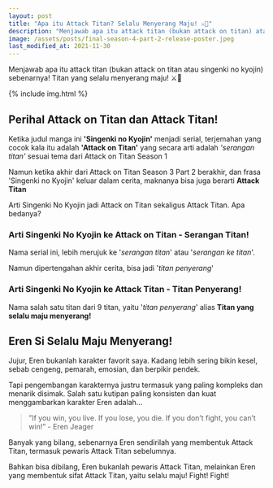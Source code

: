 ```yaml
---
layout: post
title: "Apa itu Attack Titan? Selalu Menyerang Maju! ⚔️😤"
description: "Menjawab apa itu attack titan (bukan attack on titan) atau singenki no kyojin sebenarnya! Titan yang selalu menyerang maju! ⚔️😤"
image: /assets/posts/final-season-4-part-2-release-poster.jpeg
last_modified_at: 2021-11-30
---
```


Menjawab apa itu attack titan (bukan attack on titan atau singenki no kyojin) sebenarnya! Titan yang selalu menyerang maju! ⚔️😤

{% include img.html %}

## Perihal Attack on Titan dan Attack Titan!

Ketika judul manga ini **'Singenki no Kyojin'** menjadi serial, terjemahan yang cocok kala itu adalah **'Attack on Titan'** yang secara arti adalah *'serangan titan'* sesuai tema dari Attack on Titan Season 1

Namun ketika akhir dari Attack on Titan Season 3 Part 2 berakhir, dan frasa 'Singenki no Kyojin' keluar dalam cerita, maknanya bisa juga berarti **Attack Titan**

Arti Singenki No Kyojin jadi Attack on Titan sekaligus Attack Titan. Apa bedanya?

### Arti Singenki No Kyojin ke Attack on Titan - Serangan Titan!

Nama serial ini, lebih merujuk ke '*serangan titan*' atau '*serangan ke titan*'.

Namun dipertengahan akhir cerita, bisa jadi '*titan penyerang*'

### Arti Singenki No Kyojin ke Attack Titan -  Titan Penyerang!

Nama salah satu titan dari 9 titan, yaitu '*titan penyerang*' alias **Titan yang selalu maju menyerang!**

## Eren Si Selalu Maju Menyerang!

Jujur, Eren bukanlah karakter favorit saya. Kadang lebih sering bikin kesel, sebab cengeng, pemarah, emosian, dan berpikir pendek.

Tapi pengembangan karakternya justru termasuk yang paling kompleks dan menarik disimak. Salah satu kutipan paling konsisten dan kuat menggambarkan karakter Eren adalah...

> ”If you win, you live. If you lose, you die. If you don’t fight, you can’t win!” - Eren Jeager

Banyak yang bilang, sebenarnya Eren sendirilah yang membentuk Attack Titan, termasuk pewaris Attack Titan sebelumnya.

Bahkan  bisa dibilang, Eren bukanlah pewaris Attack Titan, melainkan Eren yang membentuk sifat Attack Titan, yaitu selalu maju! Fight! Fight!
